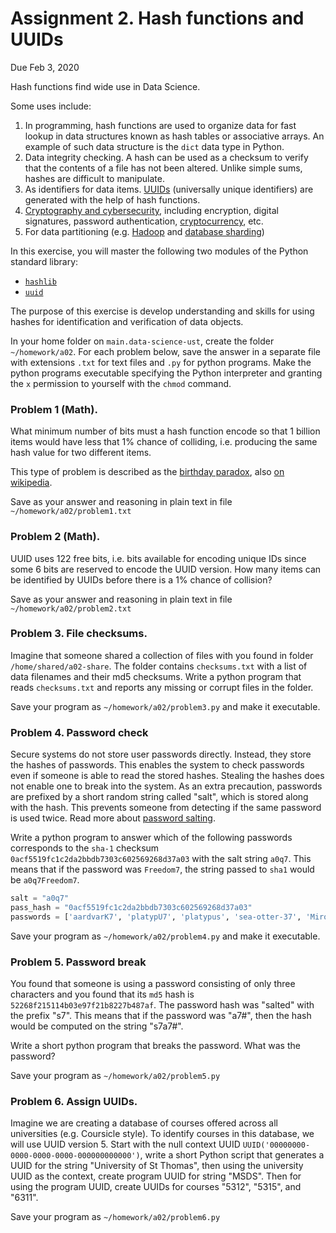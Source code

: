# Assignment 2. Hash functions and UUIDs


Due Feb 3, 2020

Hash functions find wide use in Data Science.  

Some uses include: 
1. In programming, hash functions are used to organize data for fast lookup in data structures known as hash tables or associative arrays. An example of such data structure is the `dict` data type in Python.
1. Data integrity checking. A hash can be used as a checksum to verify that the contents of a file has not been altered. Unlike simple sums, hashes are difficult to manipulate. 
1. As identifiers for data items. [UUIDs](https://docs.python.org/3/library/uuid.html) (universally unique identifiers) are generated with the help of hash functions. 
1. [Cryptography and cybersecurity](https://en.wikipedia.org/wiki/Cryptographic_hash_function), including encryption, digital signatures, password authentication, [cryptocurrency](https://www.coindesk.com/bitcoin-hash-functions-explained), etc.
1. For data partitioning (e.g. [Hadoop](https://data-flair.training/blogs/hadoop-partitioner-tutorial/) and [database sharding](https://blog.yugabyte.com/how-data-sharding-works-in-a-distributed-sql-database/))

In this exercise, you will master the following two modules of the Python standard library:
* [`hashlib`](https://docs.python.org/3.7/library/hashlib.html)
* [`uuid`](https://https://docs.python.org/3.7/library/uuid.html)

The purpose of this exercise is develop understanding and skills for using hashes for identification and verification of data objects. 


In your home folder on `main.data-science-ust`, create the folder `~/homework/a02`. 
For each problem below, save the answer in a separate file with extensions `.txt` for text files and `.py` for python programs. Make the python programs executable specifying the Python interpreter and granting the `x` permission to yourself with the `chmod` command.

### Problem 1 (Math).
What minimum number of bits must a hash function encode so that 1 billion items would have less that 1% chance of colliding, i.e. producing the same hash value for two different items. 

This type of problem is described as the [birthday paradox](https://betterexplained.com/articles/understanding-the-birthday-paradox/), also [on wikipedia](https://en.wikipedia.org/wiki/Birthday_problem).

Save as your answer and reasoning in plain text in file `~/homework/a02/problem1.txt` 


### Problem 2 (Math). 
UUID uses 122 free bits, i.e. bits available for encoding unique IDs since some 6 bits are reserved to encode the UUID version.  How many items can be identified by UUIDs before there is a 1% chance of collision? 

Save as your answer and reasoning in plain text in file `~/homework/a02/problem2.txt` 

### Problem 3. File checksums.

Imagine that someone shared a collection of files with you found in folder `/home/shared/a02-share`. The folder contains `checksums.txt` with a list of data filenames and their md5 checksums. Write a python program that reads `checksums.txt` and reports any missing or corrupt files in the folder.

Save your program as `~/homework/a02/problem3.py` and make it executable.


### Problem 4. Password check
Secure systems do not store user passwords directly. Instead, they store the hashes of passwords.
This enables the system to check passwords even if someone is able to read the stored hashes. 
Stealing the hashes does not enable one to break into the system. 
As an extra precaution, passwords are prefixed by a short random string called "salt", which is stored along with the hash. 
This prevents someone from detecting if the same password is used twice. 
Read more about [password salting](https://auth0.com/blog/adding-salt-to-hashing-a-better-way-to-store-passwords/).

Write a python program to answer which of the following passwords corresponds to the `sha-1` checksum `0acf5519fc1c2da2bbdb7303c602569268d37a03`  with the salt string `a0q7`. This means that if the password was `Freedom7`, the string passed to `sha1` would be `a0q7Freedom7`.

```python
salt = "a0q7"
pass_hash = "0acf5519fc1c2da2bbdb7303c602569268d37a03"
passwords = ['aardvarK7', 'platypU7', 'platypus', 'sea-otter-37', 'Mirounga33', 'Dugong!']
```

Save your program as `~/homework/a02/problem4.py` and make it executable. 

### Problem 5. Password break
You found that someone is using a password consisting of only three characters and you found that its `md5` hash is `52268f215114b03e97f21b8227b487af`.
The password hash was "salted" with the prefix "s7".  This means that if the password was "a7#", then the hash would be computed on the string "s7a7#". 

Write a short python program that breaks the password. What was the password? 

Save your program as `~/homework/a02/problem5.py`

### Problem 6. Assign UUIDs. 
Imagine we are creating a database of courses offered across all universities (e.g. Coursicle style).  To identify courses in this database, we will use UUID version 5.
Start with the null context UUID `UUID('00000000-0000-0000-0000-000000000000')`, write a short Python script that generates a UUID for the string "University of St Thomas", then using the university UUID as the context, create program UUID for string "MSDS". Then for using the program UUID, create UUIDs for courses "5312", "5315", and "6311".

Save your program as `~/homework/a02/problem6.py`
